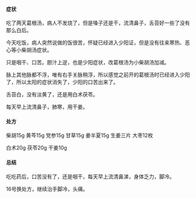 #### 症状

吃了两天葛根汤，病人不发烧了，但是嗓子还是干，流清鼻子，舌苔好一些了没有那么白后。

今天吃饭，病人突然说做的饭很苦，怀疑已经进入少阳证，但是没有往来寒热、恶心等小柴胡汤症状。

只是咽干、口苦。胆汁上逆，也是少阳症状，改葛根汤为小柴胡汤加减。

脉上其他脉都不浮，唯有右手关脉稍浮，所以感觉之前开的葛根汤时已经进入少阳了，所以太阳的症状消失了，少阳的口苦出来了。

舌苔白，没有淡黄了，还是用白术茯苓。

每天早上流清鼻子，肺寒，用干姜。

#### 处方

柴胡15g 黄芩15g 党参15g 甘草15g 姜半夏15g 生姜三片 大枣12枚

白术20g 茯苓20g 干姜10g

#### 总结

吃吃药后，口苦没有了，还是咽干，每天早上流清鼻涕，身体乏力，脚冷。

16号换处方，继续治手脚冷，头痛。